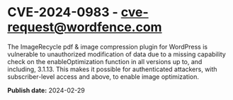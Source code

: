 # CVE-2024-0983 - cve-request@wordfence.com

The ImageRecycle pdf & image compression plugin for WordPress is vulnerable to unauthorized modification of data due to a missing capability check on the enableOptimization function in all versions up to, and including, 3.1.13. This makes it possible for authenticated attackers, with subscriber-level access and above, to enable image optimization.

**Publish date:** 2024-02-29
